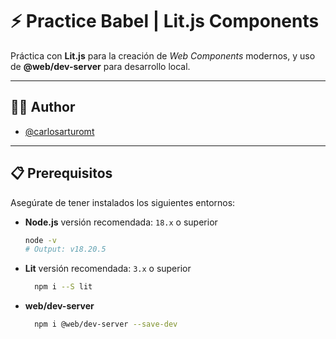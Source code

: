 # ⚡ Practice Babel | Lit.js Components

Práctica con **Lit.js** para la creación de *Web Components* modernos, y uso de **@web/dev-server** para desarrollo local.

---

## 👨‍💻 Author

- [@carlosarturomt](https://github.com/carlosarturomt)

---

## 📋 Prerequisitos

Asegúrate de tener instalados los siguientes entornos:

- **Node.js** versión recomendada: `18.x` o superior
  ```bash
  node -v
  # Output: v18.20.5

- **Lit** versión recomendada: `3.x` o superior
  ```bash
    npm i --S lit

- **web/dev-server**
  ```bash
    npm i @web/dev-server --save-dev
